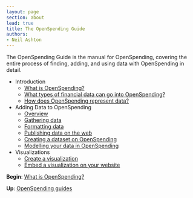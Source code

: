 ```yaml
---
layout: page
section: about
lead: true
title: The OpenSpending Guide
authors:
- Neil Ashton
---
```

The OpenSpending Guide is the manual for OpenSpending, covering the entire process of finding, adding, and using data with OpenSpending in detail.

* Introduction
    * [What is OpenSpending?](./what-is-openspending)
    * [What types of financial data can go into OpenSpending?](./financial-data-types)
    * [How does OpenSpending represent data?](./data-model)
* Adding Data to OpenSpending
    * [Overview](./adding-data-overview)
    * [Gathering data](./gathering-data)
    * [Formatting data](./formatting-data)
    * [Publishing data on the web](./publishing-data)
    * [Creating a dataset on OpenSpending](./creating-dataset)
    * [Modelling your data in OpenSpending](./modelling-data)
* Visualizations
    * [Create a visualization](./create-viz)
    * [Embed a visualization on your website](./embed-viz)

**Begin**: [What is OpenSpending?](../what-is-openspending/)

**Up**: [OpenSpending guides](../)
